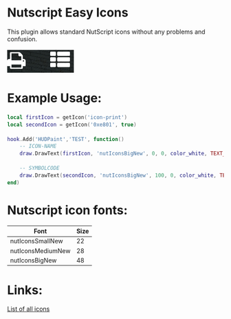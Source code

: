 # Nutscript Easy Icons
 
This plugin allows standard NutScript icons without any problems and confusion.<br><br>
![Example prview](https://raw.githubusercontent.com/Dobytchick/Nutscript-Easy-Icons/master/preview.png)


# Example Usage:

```lua
local firstIcon = getIcon('icon-print')
local secondIcon = getIcon('0xe801', true)

hook.Add('HUDPaint','TEST', function()
    -- ICON-NAME
    draw.DrawText(firstIcon, 'nutIconsBigNew', 0, 0, color_white, TEXT_ALIGN_LEFT)

    -- SYMBOLCODE
    draw.DrawText(secondIcon, 'nutIconsBigNew', 100, 0, color_white, TEXT_ALIGN_LEFT)
end)
```

# Nutscript icon fonts:
Font | Size 
--- | --- 
nutIconsSmallNew | 22
nutIconsMediumNew | 28
nutIconsBigNew | 48

# Links:
[List of all icons](https://dobytchick.github.io/)
